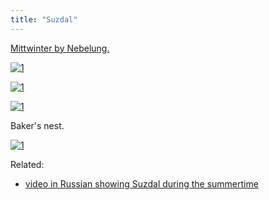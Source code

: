 ```yaml
---
title: "Suzdal"
---
```


[Mittwinter by Nebelung.](https://open.spotify.com/track/21ArH0yPNZGmhRWoY2AcX6)

[![1](/suzdal/20201121_134114.jpg)](/suzdal/20201121_134114.jpg)

[![1](/suzdal/20201122_112334_11-45-55.jpg)](/suzdal/20201122_112334_11-45-55.jpg)

[![1](/suzdal/20201122_112619.jpg)](/suzdal/20201122_112619.jpg)

Baker's nest.

[![1](/suzdal/photo_2021-01-27_19-11-22.jpg)](/suzdal/photo_2021-01-27_19-11-22.jpg)

Related:

* [video in Russian showing Suzdal during the summertime](https://youtu.be/qKt3HOHRgDQ)
